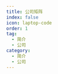 ```yaml
---
title: 公司矩阵
index: false
icon: laptop-code
order: 1
tag:
  - 简介
  - 公司
category:
  - 简介
  - 公司
---
```


<Catalog />

